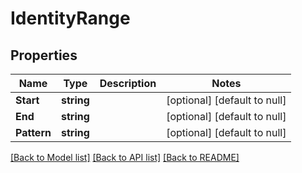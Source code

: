 # IdentityRange

## Properties
Name | Type | Description | Notes
------------ | ------------- | ------------- | -------------
**Start** | **string** |  | [optional] [default to null]
**End** | **string** |  | [optional] [default to null]
**Pattern** | **string** |  | [optional] [default to null]

[[Back to Model list]](../README.md#documentation-for-models) [[Back to API list]](../README.md#documentation-for-api-endpoints) [[Back to README]](../README.md)

